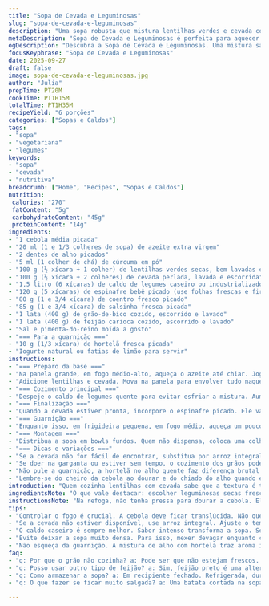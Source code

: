 ```yaml
---
title: "Sopa de Cevada e Leguminosas"
slug: "sopa-de-cevada-e-leguminosas"
description: "Uma sopa robusta que mistura lentilhas verdes e cevada com espinafre fresco, ervas aromáticas e uma combinação de grão-de-bico e feijão vermelho. Leva tempero com alho, cebola e cúrcuma para um toque terroso. Cozinha lenta até a cevada ficar macia, finalizando com hortelã dourada na frigideira. Servida com iogurte grego ou limão para equilibrar sabores. Sem ovos e sem nozes, vegetariana e nutritiva, ótima para dias frios ou refeições reconfortantes."
metaDescription: "Sopa de Cevada e Leguminosas é perfeita para aquecer os dias frios com sabores robustos e nutritivos. Uma receita vegetariana repleta de nutrientes"
ogDescription: "Descubra a Sopa de Cevada e Leguminosas. Uma mistura saborosa de lentilhas, cevada e ervas frescas, perfeita para dias frios. Deliciosa e saudável"
focusKeyphrase: "Sopa de Cevada e Leguminosas"
date: 2025-09-27
draft: false
image: sopa-de-cevada-e-leguminosas.jpg
author: "Julia"
prepTime: PT20M
cookTime: PT1H15M
totalTime: PT1H35M
recipeYield: "6 porções"
categories: ["Sopas e Caldos"]
tags:
- "sopa"
- "vegetariana"
- "legumes"
keywords:
- "sopa"
- "cevada"
- "nutritiva"
breadcrumb: ["Home", "Recipes", "Sopas e Caldos"]
nutrition: 
 calories: "270"
 fatContent: "5g"
 carbohydrateContent: "45g"
 proteinContent: "14g"
ingredients:
- "1 cebola média picada"
- "20 ml (1 e 1/3 colheres de sopa) de azeite extra virgem"
- "2 dentes de alho picados"
- "5 ml (1 colher de chá) de cúrcuma em pó"
- "100 g (½ xícara + 1 colher) de lentilhas verdes secas, bem lavadas e escorridas"
- "100 g (½ xícara + 2 colheres) de cevada perlada, lavada e escorrida"
- "1,5 litro (6 xícaras) de caldo de legumes caseiro ou industrializado"
- "120 g (5 xícaras) de espinafre bebê picado (use folhas frescas e firmes)"
- "80 g (1 e 3/4 xícara) de coentro fresco picado"
- "85 g (1 e 3/4 xícara) de salsinha fresca picada"
- "1 lata (400 g) de grão-de-bico cozido, escorrido e lavado"
- "1 lata (400 g) de feijão carioca cozido, escorrido e lavado"
- "Sal e pimenta-do-reino moída a gosto"
- "=== Para a guarnição ==="
- "10 g (1/3 xícara) de hortelã fresca picada"
- "Iogurte natural ou fatias de limão para servir"
instructions:
- "=== Preparo da base ==="
- "Na panela grande, em fogo médio-alto, aqueça o azeite até chiar. Jogue a cebola e refogue até ficar translúcida; é aqui que começa o aroma que vai marcar o prato. Junte o alho e mexa rápido, cuidado para não queimar – uns 30 segundos no máximo. Acrescente a cúrcuma e misture bem para liberar cor e sabor; atenção que ela mancha rápido e descaracteriza se queimar."
- "Adicione lentilhas e cevada. Mova na panela para envolver tudo naquela mistura aromática. O segredo é que a cevada absorve muito sabor no começo da cozida. Tempere com um pouco de sal e pimenta, mas sem exagerar – o caldo também contribui."
- "=== Cozimento principal ==="
- "Despeje o caldo de legumes quente para evitar esfriar a mistura. Aumente o fogo até ferver, observe as primeiras bolhinhas no canto da panela. Abaixe para fogo médio e tampe parcialmente para controlar o vapor, assim o cozimento fica uniforme. Deixe cozinhar por cerca de 45 minutos, mas não se prenda no tempo. A cevada deve estar macia, quase na textura do arroz, e as lentilhas cozidas porém firmes; mexa de vez em quando para não grudar nem raspar no fundo, queima na certa."
- "=== Finalização ==="
- "Quando a cevada estiver pronta, incorpore o espinafre picado. Ele vai quase desaparecendo e deixando tudo mais verde e fresco. Junte o coentro e a salsinha para salpicar aroma e cor, mexa devagar para não destruir as folhas. Finalmente, acrescente o grão-de-bico e o feijão. Deixe cozinhar mais 8 a 12 minutos para tudo ganhar uniformidade e o líquido reduzir um pouco, ajustando a textura da sopa."
- "=== Guarnição ==="
- "Enquanto isso, em frigideira pequena, em fogo médio, aqueça um pouco de azeite (cerca de 5 ml). Coloque o alho picado e deixe dourar levemente, sem queimar – esse é o toque especial, o cheiro invade a cozinha. Apague o fogo e misture rapidamente a hortelã fresca picada. Essa mistura vai coroar a sopa exatamente na hora de servir, trazendo frescor e textura extra."
- "=== Montagem ==="
- "Distribua a sopa em bowls fundos. Quem não dispensa, coloca uma colher de iogurte natural por cima – ajuda a dar cremosidade e cortar o tempero mais puxado das ervas. Se preferir, limão para espremer no prato dá uma acidez que levanta a sopa sem estragar o conjunto."
- "=== Dicas e variações ==="
- "Se a cevada não for fácil de encontrar, substitua por arroz integral ou painço, mas aí ajustar o tempo de cozimento, porque eles cozinham mais rápido. Não deixe engrossar demais; mantendo uma textura mais líquida, a sopa fica melhor para conseguir sentir os sabores individuais. Pode trocar a cúrcuma por uma colher de páprica defumada para um gosto diferente, ou adicionar uma pitada de pimenta calabresa para quem gosta de mais punch."
- "Se doer na garganta ou estiver sem tempo, o cozimento dos grãos pode ser adiantado – deixe lentilhas e cevada de molho de um dia para outro, que encurta e evita aquela textura crua no meio. Use sempre ervas frescas, congeladas descaracterizam o sabor."
- "Não pule a guarnição, a hortelã no alho quente faz diferença brutal. Já tentei colocar só fresca, sem dourar o alho, fica sem graça. Outra coisa: não exagere no sal, porque o caldo industrializado costuma já levar boa dose. Vou testando sempre."
- "Lembre-se do cheiro da cebola ao dourar e do chiado do alho quando está na temperatura certa – esses sons ajudam a saber se está na fase correta. Se queimar, amarga tudo, desconsidera o que veio depois."
introduction: "Quem cozinha lentilhas com cevada sabe que a textura é tudo. Na primeira tentativa sempre sinto que o grão fica duro ou a sopa desanda fina demais. Com o tempo, aprendi que o segredo está na paciência do cozimento e na ordem das folhas. A combinação das ervas brasileiras, coentro e salsinha, junto com a hortelã, traz uma luz fresca que corta o peso da leguminosa. A cúrcuma no começo solta aquela cor amarela linda que conquista qualquer caderno de receitas. Hoje, essa sopa virou da casa e figura em semanas frias sem falha. Importante abrir a panela para sentir o cheiro, mexer para vigiar ponto e ouvir os sons do que está acontecendo ali dentro."
ingredientsNote: "O que vale destacar: escolher leguminosas secas frescas, sem cheiro rançoso e sem pedriscos. A cevada perlada é mais macia e cozinha mais rápido que a integral. O caldo pode ser vegetal comprado, mas caseiro é sempre outra história. Prefira azeite extra virgem para o sabor do refogado e não substitua por óleo comum. O espinafre pode ser baby ou folhas normais picadas bem fininhas – não exagere para não perder a cor e textura. Sempre lave muito bem as ervas para eliminar terra e possíveis resíduos, pós-lavagem deixe secar em pano limpo ou papel toalha."
instructionsNote: "Na refoga, não tenha pressa para dourar a cebola. Ela deve ficar transparente, sem queimar, porque o sabor que desenvolve é base da sopa. A cúrcuma entra no alho junto para não queimar direto no óleo quente, essa ordem evita amargor. Lentilhas e cevada precisam ser envolvidas completamente no refogado para pegar cheiro. O cozimento deve ser vigiado a olho: ferve com bolhinhas pequenas nas bordas, mexa com cuidado para não quebrar os grãos. No final, mexa devagar para não destruir o espinafre e as ervas. A guarnição de alho dourado com hortelã é rápida, só misture e retire do fogo para não queimar a hortelã, preserva aroma e sabor. Finalize com iogurte ou limão para equilibrar o prato, deixando ele com aquele frescor e finalização molhadinha."
tips:
- "Controlar o fogo é crucial. A cebola deve ficar translúcida. Não queime, isso amarga. Lembre que a cúrcuma mancha fácil; mexer rapidamente é vital."
- "Se a cevada não estiver disponível, use arroz integral. Ajuste o tempo, cozinhar o arroz é mais rápido. Reúna paciência, molhar legumes antes acelera o processo."
- "O caldo caseiro é sempre melhor. Sabor intenso transforma a sopa. Se usar o industrializado, evite sal excessivo. O sabor pode ser muito forte."
- "Evite deixar a sopa muito densa. Para isso, mexer devagar enquanto cozinha ajuda a manter a textura. A consistência deve ser mais líquida, com sabor claro."
- "Não esqueça da guarnição. A mistura de alho com hortelã traz aroma irresistível. Novamente, cuidado com o tempo. Queimar hortelã estraga o frescor."
faq:
- "q: Por que o grão não cozinha? a: Pode ser que não estejam frescos. Lamentável. Deixe de molho da noite anterior, assim cozinha bem. Essa dica é fundamental."
- "q: Posso usar outro tipo de feijão? a: Sim, feijão preto é uma alternativa. Cozinha diferente. Verifique o tempo de cozimento. Experimente e ajuste o sal."
- "q: Como armazenar a sopa? a: Em recipiente fechado. Refrigerada, dura até cinco dias. Pode congelar. Bombeie o sabor, mas não reaqueça várias vezes."
- "q: O que fazer se ficar muito salgada? a: Uma batata cortada na sopa absorve sal. Depois retire-a. Outra solução é adicionar mais legumes. Acompanhe o gosto."

---
```

